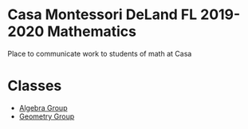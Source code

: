 # Casa Montessori DeLand FL 2019-2020 Mathematics
Place to communicate work to students of math at Casa

# Classes

* [Algebra Group](algebra)
* [Geometry Group](geometry)
